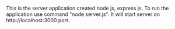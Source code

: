 
This is the server application created node js, express js. To run the application use command "node server.js". It will start server on http://localhost:3000 port.  
